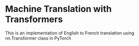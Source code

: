 # Machine Translation with Transformers

  This is an implementation of English to French translation using nn.Transformer class in PyTorch
  
  
